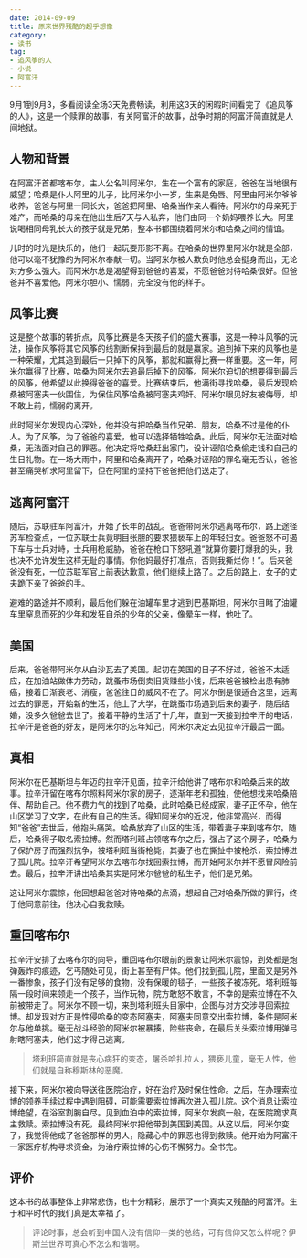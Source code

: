 ```yaml
---
date: 2014-09-09
title: 原来世界残酷的超乎想像
category:
- 读书
tag:
- 追风筝的人
- 小说
- 阿富汗
---
```

9月1到9月3，多看阅读全场3天免费畅读，利用这3天的闲暇时间看完了《追风筝的人》，这是一个赎罪的故事，有关阿富汗的故事，战争时期的阿富汗简直就是人间地狱。

## 人物和背景

在阿富汗首都喀布尔，主人公名叫阿米尔，生在一个富有的家庭，爸爸在当地很有威望；哈桑是仆人阿里的儿子，比阿米尔小一岁，生来是兔唇。阿里由阿米尔爷爷收养，爸爸与阿里一同长大，爸爸把阿里、哈桑当作亲人看待。阿米尔的母亲死于难产，而哈桑的母亲在他出生后7天与人私奔，他们由同一个奶妈喂养长大。阿里说喝相同母乳长大的孩子就是兄弟，整本书都围绕着阿米尔和哈桑之间的情谊。

儿时的时光是快乐的，他们一起玩耍形影不离。在哈桑的世界里阿米尔就是全部，他可以毫不犹豫的为阿米尔奉献一切。当阿米尔被人欺负时他总会挺身而出，无论对方多么强大。而阿米尔总是渴望得到爸爸的喜爱，不愿爸爸对待哈桑很好。但爸爸并不喜爱他，阿米尔胆小、懦弱，完全没有他的样子。

## 风筝比赛

这是整个故事的转折点，风筝比赛是冬天孩子们的盛大赛事，这是一种斗风筝的玩法，操作风筝将其它风筝的线割断保持到最后的就是赢家。追到掉下来的风筝也是一种荣耀，尤其追到最后一只掉下的风筝，那就和赢得比赛一样重要。这一年，阿米尔赢得了比赛，哈桑为阿米尔去追最后掉下的风筝。阿米尔迫切的想要得到最后的风筝，他希望以此换得爸爸的喜爱。比赛结束后，他满街寻找哈桑，最后发现哈桑被阿塞夫一伙围住，为保住风筝哈桑被阿塞夫鸡奸。阿米尔眼见好友被侮辱，却不敢上前，懦弱的离开。

此时阿米尔发现内心深处，他并没有把哈桑当作兄弟、朋友，哈桑不过是他的仆人。为了风筝，为了爸爸的喜爱，他可以选择牺牲哈桑。此后，阿米尔无法面对哈桑，无法面对自己的罪恶。他决定将哈桑赶出家门，设计诬陷哈桑偷走钱和自己的生日礼物。在一场大雨中，阿里和哈桑离开了，哈桑对诬陷的罪名毫无否认，爸爸甚至痛哭祈求阿里留下，但在阿里的坚持下爸爸把他们送走了。

## 逃离阿富汗

随后，苏联驻军阿富汗，开始了长年的战乱。爸爸带阿米尔逃离喀布尔，路上途径苏军检查点，一位苏联士兵竟明目张胆的要求猥亵车上的年轻妇女。爸爸怒不可遏下车与士兵对峙，士兵用枪威胁，爸爸在枪口下怒吼道“就算你要打爆我的头，我也决不允许发生这样无耻的事情。你他妈最好打准点，否则我撕烂你！”。后来爸爸没有死，一位苏联军官上前表达歉意，他们继续上路了。之后的路上，女子的丈夫跪下亲了爸爸的手。

避难的路途并不顺利，最后他们躲在油罐车里才逃到巴基斯坦，阿米尔目睹了油罐车里窒息而死的少年和发狂自杀的少年的父亲，像晕车一样，他吐了。

## 美国

后来，爸爸带阿米尔从白沙瓦去了美国。起初在美国的日子不好过，爸爸不太适应，在加油站做体力劳动，跳蚤市场倒卖旧货赚些小钱，后来爸爸被检出患有肺癌，接着日渐衰老、消瘦，爸爸往日的威风不在了。阿米尔倒是很适合这里，远离过去的罪恶，开始新的生活，他上了大学，在跳蚤市场遇到后来的妻子，随后结婚，没多久爸爸去世了。接着平静的生活了十几年，直到一天接到拉辛汗的电话，拉辛汗是爸爸的好友，是阿米尔的忘年知己，阿米尔决定去见拉辛汗最后一面。

## 真相
阿米尔在巴基斯坦与年迈的拉辛汗见面，拉辛汗给他讲了喀布尔和哈桑后来的故事。拉辛汗留在喀布尔照料阿米尔家的房子，逐渐年老和孤独，使他想找来哈桑陪伴、帮助自己。他不费力气的找到了哈桑，此时哈桑已经成家，妻子正怀孕，他在山区学习了文字，在此有自己的生活。得知阿米尔的近况，他非常高兴，而得知“爸爸”去世后，他抱头痛哭。哈桑放弃了山区的生活，带着妻子来到喀布尔。随后，哈桑得子取名索拉博。然而塔利班占领喀布尔之后，强占了这个房子，哈桑为了保护房子而强烈抗争，被塔利班当街枪毙，其妻子也在撕扯中被枪杀，索拉博进了孤儿院。拉辛汗希望阿米尔去喀布尔找回索拉博，而开始阿米尔并不愿冒风险前去。最后，拉辛汗讲出哈桑其实是阿米尔爸爸的私生子，他们是兄弟。

这让阿米尔震惊，他回想起爸爸对待哈桑的点滴，想起自己对哈桑所做的罪行，终于他同意前往，他决心自我救赎。

## 重回喀布尔

拉辛汗安排了去喀布尔的向导，重回喀布尔眼前的景象让阿米尔震惊，到处都是炮弹轰炸的痕迹，乞丐随处可见，街上甚至有尸体。他们找到孤儿院，里面又是另外一番惨象，孩子们没有足够的食物，没有保暖的毯子，一些孩子被冻死。塔利班每隔一段时间来领走一个孩子，当作玩物，院方敢怒不敢言，不幸的是索拉博在不久前被带走了。阿米尔不顾一切，来到塔利班头目家中，企图与对方交涉寻回索拉博。却发现对方正是性侵哈桑的变态阿塞夫，阿塞夫同意交出索拉博，条件是阿米尔与他单挑。毫无战斗经验的阿米尔被暴揍，险些丧命，在最后关头索拉博用弹弓射瞎阿塞夫，他们这才得己逃离。

> 塔利班简直就是丧心病狂的变态，屠杀哈扎拉人，猥亵儿童，毫无人性，他们就是自称穆斯林的恶魔。

接下来，阿米尔被向导送往医院治疗，好在治疗及时保住性命。之后，在办理索拉博的领养手续过程中遇到阻碍，可能需要索拉博再次进入孤儿院。这个消息让索拉博绝望，在浴室割腕自尽。见到血泊中的索拉博，阿米尔发疯一般，在医院跪求真主救赎。索拉博没有死，最终阿米尔把他带到美国到美国。从这以后，阿米尔变了，我觉得他成了爸爸那样的男人，隐藏心中的罪恶也得到救赎。他开始为阿富汗一家医疗机构寻求资金，为治疗索拉博的心伤不懈努力。全书完。

## 评价

这本书的故事整体上非常悲伤，也十分精彩，展示了一个真实又残酷的阿富汗。生于和平时代的我们真是太幸福了。

> 评论时事，总会听到中国人没有信仰一类的总结，可有信仰又怎么样呢？伊斯兰世界可真心不怎么和谐啊。
